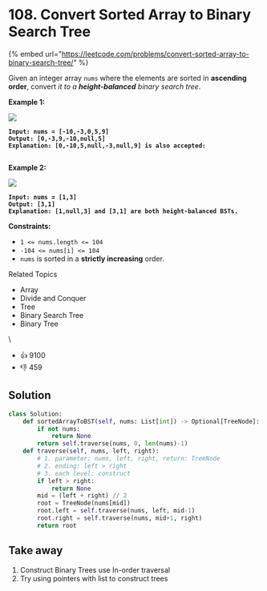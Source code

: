 # 108. Convert Sorted Array to Binary Search Tree

{% embed url="https://leetcode.com/problems/convert-sorted-array-to-binary-search-tree/" %}

Given an integer array `nums` where the elements are sorted in **ascending order**, convert _it to a **height-balanced**_ _binary search tree_.

**Example 1:**

![](https://assets.leetcode.com/uploads/2021/02/18/btree1.jpg)

<pre><code><strong>Input: nums = [-10,-3,0,5,9]
</strong><strong>Output: [0,-3,9,-10,null,5]
</strong><strong>Explanation: [0,-10,5,null,-3,null,9] is also accepted:
</strong>
</code></pre>

**Example 2:**

![](https://assets.leetcode.com/uploads/2021/02/18/btree.jpg)

<pre><code><strong>Input: nums = [1,3]
</strong><strong>Output: [3,1]
</strong><strong>Explanation: [1,null,3] and [3,1] are both height-balanced BSTs.
</strong></code></pre>

**Constraints:**

* `1 <= nums.length <= 104`
* `-104 <= nums[i] <= 104`
* `nums` is sorted in a **strictly increasing** order.

Related Topics

* Array
* Divide and Conquer
* Tree
* Binary Search Tree
* Binary Tree

\


* 👍 9100
* 👎 459

## Solution

```python
class Solution:
    def sortedArrayToBST(self, nums: List[int]) -> Optional[TreeNode]:
        if not nums:
            return None
        return self.traverse(nums, 0, len(nums)-1)
    def traverse(self, nums, left, right):
        # 1. parameter: nums, left, right, return: TreeNode
        # 2. ending: left > right
        # 3. each level: construct
        if left > right:
            return None
        mid = (left + right) // 2
        root = TreeNode(nums[mid])
        root.left = self.traverse(nums, left, mid-1)
        root.right = self.traverse(nums, mid+1, right)
        return root
```

## Take away

1. Construct Binary Trees use In-order traversal
2. Try using pointers with list to construct trees

